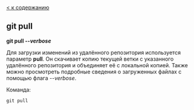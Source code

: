 [< к содержанию](./readme.md)

## git pull

**git pull --*verbose***

Для загрузки изменений из удалённого репозитория используется параметр **pull**. Он скачивает копию текущей ветки с указанного удалённого репозитория и объединяет её с локальной копией. Также можно просмотреть подробные сведения о загруженных файлах с помощью флага --*verbose*.

Команда:

```bash=
git pull
```
